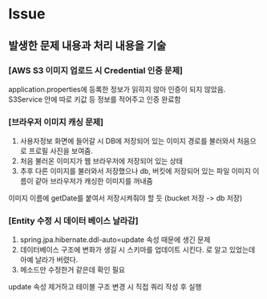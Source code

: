 # Issue

## 발생한 문제 내용과 처리 내용을 기술

### [AWS S3 이미지 업로드 시 Credential 인증 문제]

application.properties에 등록한 정보가 읽히지 않아 인증이 되지 않았음.  
S3Service 안에 따로 키값 등 정보를 적어주고 인증 완료함

### [브라우저 이미지 캐싱 문제]

1. 사용자정보 화면에 들어갈 시 DB에 저장되어 있는 이미지 경로를 불러와서 처음으로 프로필 사진을 보여줌.  
2. 처음 불러온 이미지가 웹 브라우저에 저장되어 있는 상태
3. 추후 다른 이미지를 불러와서 저장했으나 db, 버킷에 저장되어 있는 파일 이미지 이름이 같아 브라우저가 캐싱한 이미지를 꺼내줌

이미지 이름에 getDate를 붙여서 저장시켜줘야 할 듯
(bucket 저장 -> db 저장)

### [Entity 수정 시 데이터 베이스 날라감]

1. spring.jpa.hibernate.ddl-auto=update 속성 때문에 생긴 문제  
2. 데이터베이스 구조에 변화가 생길 시 스키마를 업데이트 시킨다. 로 알고 있었는데 아예 날라가 버렸다.
3. 메소드만 수정한거 같은데 확인 필요

update 속성 제거하고 테이블 구조 변경 시 직접 쿼리 작성 후 실행
